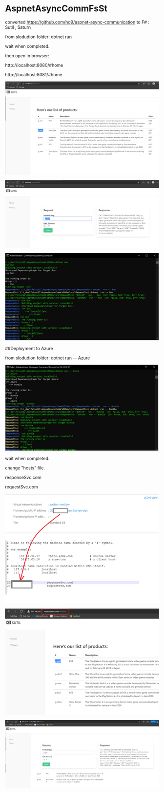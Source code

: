 # AspnetAsyncCommFsSt

converted https://github.com/hd9/aspnet-async-communication to F# : Sutil , Saturn

from slodudion folder:  dotnet run 

wait when completed.

then open in browser:

http://localhost:8080/#home

http://localhost:8081/#home



![](/images/img1.png)


![](/images/img2.png)

![](/images/img3.png)


##Deployment to Azure 

from slodudion folder:  dotnet run -- Azure 

![](/images/img4.png)


wait when completed.

change "hosts" file.

responseSvc.com

requestSvc.com


![](/images/img5.png)

![](/images/img6.png)

![](/images/img7.png)





